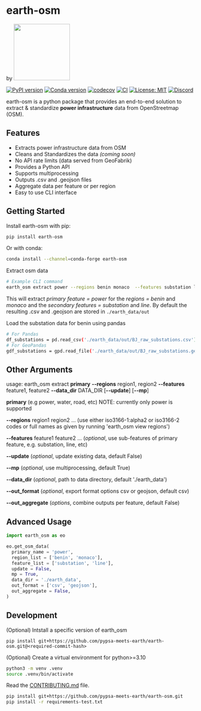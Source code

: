 # earth-osm 
<p align="left"> 
by
<a href="https://pypsa-meets-earth.github.io">
    <img src="https://github.com/pypsa-meets-earth/pypsa-meets-earth.github.io/raw/main/assets/img/logo.png" width="150">
<a/>
</p>

[![PyPI version](https://img.shields.io/pypi/v/earth-osm.svg)](https://pypi.org/project/earth-osm/)
[![Conda version](https://img.shields.io/conda/vn/conda-forge/earth-osm.svg)](https://anaconda.org/conda-forge/earth-osm)
[![codecov](https://codecov.io/gh/pypsa-meets-earth/earth-osm/branch/main/graph/badge.svg?token=ZS4PC5T4S8)](https://codecov.io/gh/pypsa-meets-earth/earth-osm)
[![CI](https://github.com/pypsa-meets-africa/earth-osm/actions/workflows/main.yml/badge.svg)](https://github.com/pypsa-meets-africa/earth-osm/actions/workflows/main.yml)
[![License: MIT](https://img.shields.io/badge/License-MIT-yellow.svg)](https://opensource.org/licenses/MIT)
[![Discord](https://img.shields.io/discord/911692131440148490?logo=discord)](https://discord.gg/AnuJBk23FU)

earth-osm is a python package that provides an end-to-end solution to extract & standardize **power infrastructure** data from OpenStreetmap (OSM).

## Features
* Extracts power infrastructure data from OSM
* Cleans and Standardizes the data *(coming soon)*
* No API rate limits (data served from GeoFabrik)
* Provides a Python API
* Supports multiprocessing
* Outputs .csv and .geojson files
* Aggregate data per feature or per region
* Easy to use CLI interface

## Getting Started
Install earth-osm with pip:
```bash
pip install earth-osm
```
Or with conda:
```bash
conda install --channel=conda-forge earth-osm
```
Extract osm data
```bash
# Example CLI command
earth_osm extract power --regions benin monaco  --features substation line
```
This will extract
*primary feature = power* for the *regions = benin* and *monaco* and the *secondary features = substation* and *line*.
By default the resulting .csv and .geojson are stored in `./earth_data/out`

Load the substation data for benin using pandas
```bash
# For Pandas
df_substations = pd.read_csv('./earth_data/out/BJ_raw_substations.csv')
# For GeoPandas
gdf_substations = gpd.read_file('./earth_data/out/BJ_raw_substations.geojson')
```

## Other Arguments
usage: earth_osm extract **primary** **--regions** region1, region2 **--features** feature1, feature2 **--data_dir** DATA_DIR [**--update**] [**--mp**] 

  **primary** (e.g power, water, road, etc) NOTE: currently only power is supported

  **--regions** region1 region2 ... (use either iso3166-1:alpha2 or iso3166-2 codes or full names as given by running 'earth_osm view regions')

  **--features** feature1 feature2 ... (*optional*, use sub-features of primary feature, e.g. substation, line, etc)

  **--update** (*optional*, update existing data, default False)

  **--mp** (*optional*, use multiprocessing, default True)
  
  **--data_dir** (*optional*, path to data directory, default './earth_data')
  
  **--out_format** (*optional*, export format options csv or geojson, default csv)
  
  **--out_aggregate** (*options*, combine outputs per feature, default False)

## Advanced Usage

```py
import earth_osm as eo

eo.get_osm_data(
  primary_name = 'power',
  region_list = ['benin', 'monaco'],
  feature_list = ['substation', 'line'],
  update = False,
  mp = True,
  data_dir = './earth_data',
  out_format = ['csv', 'geojson'],
  out_aggregate = False,
)
```

## Development

(Optional) Intstall a specific version of earth_osm
```
pip install git+https://github.com/pypsa-meets-earth/earth-osm.git@<required-commit-hash>
```

(Optional) Create a virtual environment for python>=3.10 
```bash
python3 -m venv .venv
source .venv/bin/activate
```

Read the [CONTRIBUTING.md](CONTRIBUTING.md) file.
```bash
pip install git+https://github.com/pypsa-meets-earth/earth-osm.git
pip install -r requirements-test.txt 
```
